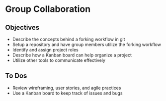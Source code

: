 # Group Collaboration

## Objectives

* Describe the concepts behind a forking workflow in git
* Setup a repository and have group members utilize the forking workflow
* Identify and assign project roles
* Describe how a Kanban board can help organize a project
* Utilize other tools to communicate effectively

## To Dos

* Review wireframing, user stories, and agile practices
* Use a Kanban board to keep track of issues and bugs

